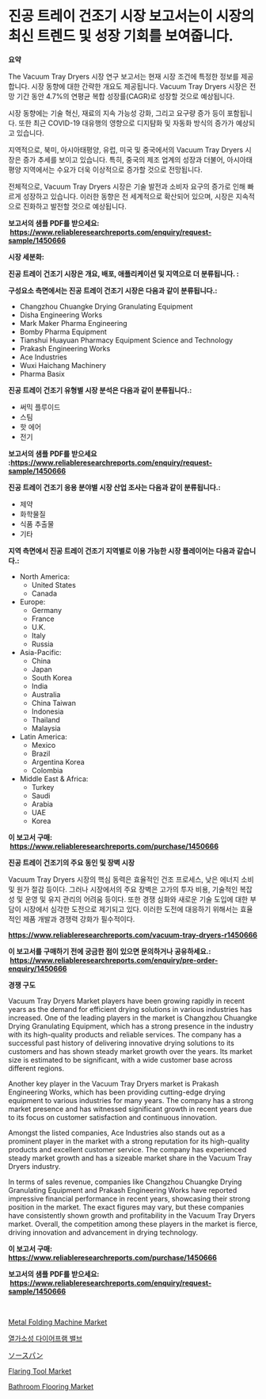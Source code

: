 <p><h1>진공 트레이 건조기 시장 보고서는이 시장의 최신 트렌드 및 성장 기회를 보여줍니다.</h1></p><p><strong>요약</strong></p>
<p><p>The Vacuum Tray Dryers 시장 연구 보고서는 현재 시장 조건에 특정한 정보를 제공합니다. 시장 동향에 대한 간략한 개요도 제공됩니다. Vacuum Tray Dryers 시장은 전망 기간 동안 4.7%의 연평균 복합 성장률(CAGR)로 성장할 것으로 예상됩니다.</p><p>시장 동향에는 기술 혁신, 재료의 지속 가능성 강화, 그리고 요구량 증가 등이 포함됩니다. 또한 최근 COVID-19 대유행의 영향으로 디지턈화 및 자동화 방식의 증가가 예상되고 있습니다.</p><p>지역적으로, 북미, 아시아태평양, 유럽, 미국 및 중국에서의 Vacuum Tray Dryers 시장은 증가 추세를 보이고 있습니다. 특히, 중국의 제조 업계의 성장과 더불어, 아시아태평양 지역에서는 수요가 더욱 이상적으로 증가할 것으로 전망됩니다.</p><p>전체적으로, Vacuum Tray Dryers 시장은 기술 발전과 소비자 요구의 증가로 인해 빠르게 성장하고 있습니다. 이러한 동향은 전 세계적으로 확산되어 있으며, 시장은 지속적으로 진화하고 발전할 것으로 예상됩니다.</p></p>
<p><strong>보고서의 샘플 PDF를 받으세요: &nbsp;<a href="https://www.reliableresearchreports.com/enquiry/request-sample/1450666">https://www.reliableresearchreports.com/enquiry/request-sample/1450666</a></strong></p>
<p><strong>시장 세분화:</strong></p>
<p><strong> 진공 트레이 건조기 시장은 개요, 배포, 애플리케이션 및 지역으로 더 분류됩니다. :</strong></p>
<p><strong>구성요소 측면에서는 진공 트레이 건조기 시장은 다음과 같이 분류됩니다.:</strong></p>
<p><ul><li>Changzhou Chuangke Drying Granulating Equipment</li><li>Disha Engineering Works</li><li>Mark Maker Pharma Engineering</li><li>Bomby Pharma Equipment</li><li>Tianshui Huayuan Pharmacy Equipment Science and Technology</li><li>Prakash Engineering Works</li><li>Ace Industries</li><li>Wuxi Haichang Machinery</li><li>Pharma Basix</li></ul></p>
<p><strong> 진공 트레이 건조기 유형별 시장 분석은 다음과 같이 분류됩니다.:</strong></p>
<p><ul><li>써믹 플루이드</li><li>스팀</li><li>핫 에어</li><li>전기</li></ul></p>
<p><strong>보고서의 샘플 PDF를 받으세요 :<a href="https://www.reliableresearchreports.com/enquiry/request-sample/1450666">https://www.reliableresearchreports.com/enquiry/request-sample/1450666</a></strong></p>
<p><strong> 진공 트레이 건조기 응용 분야별 시장 산업 조사는 다음과 같이 분류됩니다.:</strong></p>
<p><ul><li>제약</li><li>화학물질</li><li>식품 추출물</li><li>기타</li></ul></p>
<p><strong>지역 측면에서 진공 트레이 건조기 지역별로 이용 가능한 시장 플레이어는 다음과 같습니다.:</strong></p>
<p><ul>
    <li>
        North America:
        <ul>
            <li>United States</li>
            <li>Canada</li>
        </ul>
    </li>
    <li>
        Europe:
        <ul>
            <li>Germany</li>
            <li>France</li>
            <li>U.K.</li>
            <li>Italy</li>
            <li>Russia</li>
        </ul>
    </li>
    <li>
        Asia-Pacific:
        <ul>
            <li>China</li>
            <li>Japan</li>
            <li>South Korea</li>
            <li>India</li>
            <li>Australia</li>
            <li>China Taiwan</li>
            <li>Indonesia</li>
            <li>Thailand</li>
            <li>Malaysia</li>
        </ul>
    </li>
    <li>
        Latin America:
        <ul>
            <li>Mexico</li>
            <li>Brazil</li>
            <li>Argentina Korea</li>
            <li>Colombia</li>
        </ul>
    </li>
    <li>
        Middle East & Africa:
        <ul>
            <li>Turkey</li>
            <li>Saudi</li>
            <li>Arabia</li>
            <li>UAE</li>
            <li>Korea</li>
        </ul>
    </li>
    </ul></p>
<p><strong>이 보고서 구매: &nbsp;<a href="https://www.reliableresearchreports.com/purchase/1450666">https://www.reliableresearchreports.com/purchase/1450666</a></strong></p>
<p><strong>진공 트레이 건조기의 주요 동인 및 장벽 시장</strong></p>
<p><p>Vacuum Tray Dryers 시장의 핵심 동력은 효율적인 건조 프로세스, 낮은 에너지 소비 및 원가 절감 등이다. 그러나 시장에서의 주요 장벽은 고가의 투자 비용, 기술적인 복잡성 및 운영 및 유지 관리의 어려움 등이다. 또한 경쟁 심화와 새로운 기술 도입에 대한 부담이 시장에서 심각한 도전으로 제기되고 있다. 이러한 도전에 대응하기 위해서는 효율적인 제품 개발과 경쟁력 강화가 필수적이다.</p></p>
<p><strong><a href="https://www.reliableresearchreports.com/vacuum-tray-dryers-r1450666">https://www.reliableresearchreports.com/vacuum-tray-dryers-r1450666</a></strong></p>
<p><strong>이 보고서를 구매하기 전에 궁금한 점이 있으면 문의하거나 공유하세요.: &nbsp;<a href="https://www.reliableresearchreports.com/enquiry/pre-order-enquiry/1450666">https://www.reliableresearchreports.com/enquiry/pre-order-enquiry/1450666</a></strong></p>
<p><strong>경쟁 구도</strong></p>
<p><p>Vacuum Tray Dryers Market players have been growing rapidly in recent years as the demand for efficient drying solutions in various industries has increased. One of the leading players in the market is Changzhou Chuangke Drying Granulating Equipment, which has a strong presence in the industry with its high-quality products and reliable services. The company has a successful past history of delivering innovative drying solutions to its customers and has shown steady market growth over the years. Its market size is estimated to be significant, with a wide customer base across different regions.</p><p>Another key player in the Vacuum Tray Dryers market is Prakash Engineering Works, which has been providing cutting-edge drying equipment to various industries for many years. The company has a strong market presence and has witnessed significant growth in recent years due to its focus on customer satisfaction and continuous innovation.</p><p>Amongst the listed companies, Ace Industries also stands out as a prominent player in the market with a strong reputation for its high-quality products and excellent customer service. The company has experienced steady market growth and has a sizeable market share in the Vacuum Tray Dryers industry.</p><p>In terms of sales revenue, companies like Changzhou Chuangke Drying Granulating Equipment and Prakash Engineering Works have reported impressive financial performance in recent years, showcasing their strong position in the market. The exact figures may vary, but these companies have consistently shown growth and profitability in the Vacuum Tray Dryers market. Overall, the competition among these players in the market is fierce, driving innovation and advancement in drying technology.</p></p>
<p><strong>이 보고서 구매: &nbsp; <a href="https://www.reliableresearchreports.com/purchase/1450666">https://www.reliableresearchreports.com/purchase/1450666</a></strong></p>
<p><strong>보고서의 샘플 PDF를 받으세요: &nbsp;<a href="https://www.reliableresearchreports.com/enquiry/request-sample/1450666">https://www.reliableresearchreports.com/enquiry/request-sample/1450666</a></strong><strong></strong></p>
<p>&nbsp;</p>
<p><p><a href="https://github.com/gulaimolin/Market-Research-Report-List-3/blob/main/metal-folding-machine-market.md">Metal Folding Machine Market</a></p><p><a href="https://github.com/vs019sa3m8x/Market-Research-Report-List-1/blob/main/780561920540.md">열가소성 다이어프램 밸브</a></p><p><a href="https://github.com/DonaldShaw1965/Market-Research-Report-List-1/blob/main/122024822485.md">ソースパン</a></p><p><a href="https://github.com/mauripalmi/Market-Research-Report-List-2/blob/main/flaring-tool-market.md">Flaring Tool Market</a></p><p><a href="https://issuu.com/reportprime-2/docs/bathroom-flooring-market-size-2030.pptx">Bathroom Flooring Market</a></p></p>